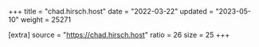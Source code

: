+++
title = "chad.hirsch.host"
date = "2022-03-22"
updated = "2023-05-10"
weight = 25271

[extra]
source = "https://chad.hirsch.host"
ratio = 26
size = 25
+++
